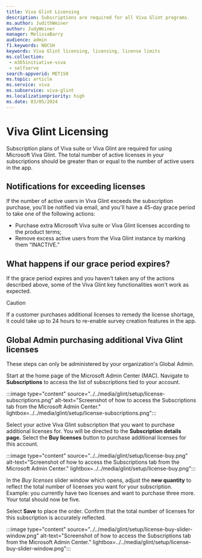 ```yaml
---
title: Viva Glint Licensing
description: Subscriptions are required for all Viva Glint programs. 
ms.author: JudithWeiner
author: JudyWeiner
manager: MelissaBarry
audience: admin
f1.keywords: NOCSH
keywords: Viva Glint licensing, licensing, license limits 
ms.collection: 
 - m365initiative-viva
 - selfserve
search-appverid: MET150
ms.topic: article
ms.service: viva
ms.subservice: viva-glint
ms.localizationpriority: high
ms.date: 03/05/2024
---
```


# Viva Glint Licensing

Subscription plans of Viva suite or Viva Glint are required for using Microsoft Viva Glint. The total number of active licenses in your subscriptions should be greater than or equal to the number of active users in the app. 

## Notifications for exceeding licenses

If the number of active users in Viva Glint exceeds the subscription purchase, you'll be notified via email, and you'll have a 45-day grace period to take one of the following actions:

- Purchase extra Microsoft Viva suite or Viva Glint licenses according to the product terms; 
- Remove excess active users from the Viva Glint instance by marking them “INACTIVE.”  

## What happens if our grace period expires?

If the grace period expires and you haven't taken any of the actions described above, some of the Viva Glint key functionalities won't work as expected. 

>[!CAUTION]
>If a customer purchases additional licenses to remedy the license shortage, it could take up to 24 hours to re-enable survey creation features in the app.

## Global Admin purchasing additional Viva Glint licenses

These steps can only be administered by your organization's Global Admin.

Start at the home page of the Microsoft Admin Center (MAC). Navigate to **Subscriptions** to access the list of subscriptions tied to your account.

:::image type="content" source="../../media/glint/setup/license-subscriptions.png" alt-text="Screenshot of how to access the Subscriptions tab from the Microsoft Admin Center." lightbox=../../media/glint/setup/license-subscriptions.png":::

Select your active Viva Glint subscription that you want to purchase additional licenses for. You will be directed to the **Subscription details page.**  Select the **Buy licenses** button to purchase additional licenses for this account.

:::image type="content" source="../../media/glint/setup/license-buy.png" alt-text="Screenshot of how to access the Subscriptions tab from the Microsoft Admin Center." lightbox=../../media/glint/setup/license-buy.png":::

In the *Buy licenses* slider window which opens, adjust the **new quantity** to reflect the total number of licenses you want for your subscription.
Example:  you currently have two licenses and want to purchase three more. Your total should now be five.

Select **Save** to place the order. Confirm that the total number of licenses for this subscription is accurately reflected.

:::image type="content" source="../../media/glint/setup/license-buy-slider-window.png" alt-text="Screenshot of how to access the Subscriptions tab from the Microsoft Admin Center." lightbox=../../media/glint/setup/license-buy-slider-window.png":::

